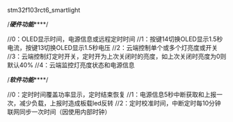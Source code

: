 stm32f103rct6_smartlight

/*************************************硬件功能*****************************************/

//0：OLED显示时间，电源信息或远程定时时间
//1：按键14切换OLED显示1.5秒电流，按键13切换OLED显示1.5秒电压
//2：云端控制单个或多个灯亮度或开关
//3：云端控制灯定时开关，定时开为上次关闭时的亮度，如上次关闭时亮度为0则默认40%
//4：云端监控灯亮度状态和电源信息

/*************************************软件功能*****************************************/

//0：定时时间覆盖功率显示，定时结束恢复
//1：电源信息5秒中断获取和上报一次，减少负载，上报时造成板载led反转
//2：定时校准时间，中断定时每10分钟联网同步一次时间（因使用内部时钟）

